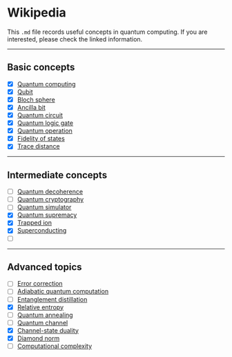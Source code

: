 # Wikipedia
This `.md` file records useful concepts in quantum computing. If you are interested, please check the linked information.


---
## Basic concepts
- [x] [Quantum computing](https://en.wikipedia.org/wiki/Quantum_computing)
- [x] [Qubit](https://en.wikipedia.org/wiki/Qubit)
- [x] [Bloch sphere](https://en.wikipedia.org/wiki/Bloch_sphere)
- [x] [Ancilla bit](https://en.wikipedia.org/wiki/Ancilla_bit)
- [x] [Quantum circuit](https://en.wikipedia.org/wiki/Quantum_circuit)
- [x] [Quantum logic gate](https://en.wikipedia.org/wiki/Quantum_logic_gate)
- [x] [Quantum operation](https://en.wikipedia.org/wiki/Quantum_operation)
- [x] [Fidelity of states](https://en.wikipedia.org/wiki/Fidelity_of_quantum_states)
- [x] [Trace distance](https://en.wikipedia.org/wiki/Trace_distance)

---
## Intermediate concepts
- [ ] [Quantum decoherence](https://en.wikipedia.org/wiki/Quantum_decoherence)
- [ ] [Quantum cryptography](https://en.wikipedia.org/wiki/Quantum_cryptography)
- [ ] [Quantum simulator](https://en.wikipedia.org/wiki/Quantum_simulator)
- [x] [Quantum supremacy](https://en.wikipedia.org/wiki/Quantum_supremacy)
- [x] [Trapped ion](https://en.wikipedia.org/wiki/Trapped_ion_quantum_computer)
- [x] [Superconducting](https://en.wikipedia.org/wiki/Superconducting_quantum_computing)
- [ ] []()

---
## Advanced topics
- [ ] [Error correction](https://en.wikipedia.org/wiki/Error_detection_and_correction)
- [ ] [Adiabatic quantum computation](https://en.wikipedia.org/wiki/Adiabatic_quantum_computation)
- [ ] [Entanglement distillation](https://en.wikipedia.org/wiki/Entanglement_distillation)
- [x] [Relative entropy](https://en.wikipedia.org/wiki/Generalized_relative_entropy)
- [ ] [Quantum annealing](https://en.wikipedia.org/wiki/Quantum_annealing)
- [ ] [Quantum channel](https://en.wikipedia.org/wiki/Quantum_channel)
- [x] [Channel-state duality](https://en.wikipedia.org/wiki/Channel-state_duality)
- [x] [Diamond norm](https://en.wikipedia.org/wiki/Diamond_norm)
- [ ] [Computational complexity](https://en.wikipedia.org/wiki/Computational_complexity)
